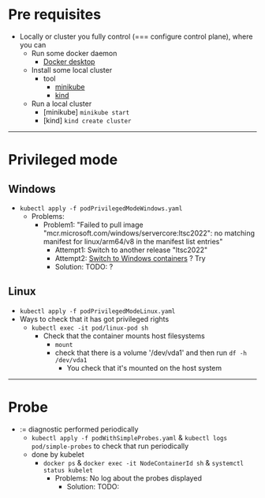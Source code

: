# Pre requisites
* Locally or cluster you fully control (=== configure control plane), where you can
  * Run some docker daemon
    * [Docker desktop](https://www.docker.com/products/docker-desktop/)
  * Install some local cluster
    * tool
      * [minikube](https://minikube.sigs.k8s.io/docs/start/)
      * [kind](https://kind.sigs.k8s.io/)
  * Run a local cluster
    * [minikube]  `minikube start`
    * [kind] `kind create cluster`

----

# Privileged mode
## Windows
* `kubectl apply -f podPrivilegedModeWindows.yaml`
  * Problems:
    * Problem1: "Failed to pull image "mcr.microsoft.com/windows/servercore:ltsc2022": no matching manifest for linux/arm64/v8 in the manifest list entries"
      * Attempt1: Switch to another release "ltsc2022"
      * Attempt2: [Switch to Windows containers](https://github.com/Sitecore/docker-images/issues/159) ? Try
      * Solution: TODO: ? 
## Linux
* `kubectl apply -f podPrivilegedModeLinux.yaml`
* Ways to check that it has got privileged rights
  * `kubectl exec -it pod/linux-pod sh`
    * Check that the container mounts host filesystems
      * `mount`
      * check that there is a volume '/dev/vda1' and then run `df -h /dev/vda1`
        * You check that it's mounted on the host system

---

# Probe
* := diagnostic performed periodically
  * `kubectl apply -f podWithSimpleProbes.yaml` & `kubectl logs pod/simple-probes` to check that run periodically
  * done by kubelet
    * `docker ps` & `docker exec -it NodeContainerId sh` & `systemctl status kubelet`
      * Problems: No log about the probes displayed
        * Solution: TODO: